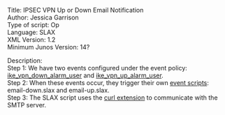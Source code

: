 Title: IPSEC VPN Up or Down Email Notification\
Author: Jessica Garrison\
Type of script: Op\
Language: SLAX\
XML Version: 1.2\
Minimum Junos Version: 14?

Description:\
Step 1: We have two events configured under the event policy: [ike_vpn_down_alarm_user](https://apps.juniper.net/syslog-explorer/?msg=IKE_VPN_DOWN_ALARM_USER&sw=Junos%20OS&rel=22.4R3) and [ike_vpn_up_alarm_user](https://apps.juniper.net/syslog-explorer/?msg=IKE_VPN_UP_ALARM_USER&sw=Junos%20OS&rel=22.4R3). 
\
Step 2: When these events occur, they trigger their own [event scripts](https://www.juniper.net/documentation/us/en/software/junos/automation-scripting/topics/concept/junos-script-automation-event-script-overview.html): email-down.slax and email-up.slax. \
Step 3: The SLAX script uses the [curl extension](https://www.juniper.net/documentation/us/en/software/junos/automation-scripting/topics/topic-map/junos-script-automation-libslax-default-extension-libraries.html#id-libslax-curl-extension-library) to communicate with the SMTP server. 
